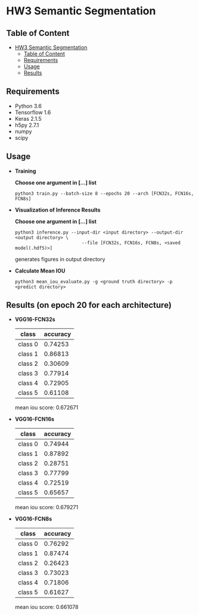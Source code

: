 # HW3 Semantic Segmentation

## Table of Content

<!-- @import "[TOC]" {cmd="toc" depthFrom=1 depthTo=6 orderedList=false} -->

<!-- code_chunk_output -->

* [HW3 Semantic Segmentation](#hw3-semantic-segmentation)
	* [Table of Content](#table-of-content)
	* [Requirements](#requirements)
	* [Usage](#usage)
	* [Results](#results)
		

<!-- /code_chunk_output -->

## Requirements
  * Python 3.6
  * Tensorflow 1.6
  * Keras 2.1.5
  * h5py 2.7.1
  * numpy
  * scipy

## Usage

  * **Training**

    **Choose one argument in [...] list**
    ```
    python3 train.py --batch-size 8 --epochs 20 --arch [FCN32s, FCN16s, FCN8s]
    ```

  * **Visualization of Inference Results**
    
    **Choose one argument in [...] list**
    ```
    python3 inference.py --input-dir <input directory> --output-dir <output directory> \
                             --file [FCN32s, FCN16s, FCN8s, <saved model(.hdf5)>]
    ```
    
    generates figures in output directory

  * **Calculate Mean IOU**

    ```
    python3 mean_iou_evaluate.py -g <ground truth directory> -p <predict directory>
    ```

## Results (on epoch 20 for each architecture)

  *	**VGG16-FCN32s**
  
    class     | accuracy  |
    --------- | ----------
    class 0   | 0.74253
    class 1   | 0.86813
    class 2   | 0.30609
    class 3   | 0.77914
    class 4   | 0.72905
    class 5   | 0.61108

    mean iou score: 0.672671

  * **VGG16-FCN16s**
  
    class     | accuracy  |
    --------- | ----------
    class 0   | 0.74944
    class 1   | 0.87892
    class 2   | 0.28751
    class 3   | 0.77799
    class 4   | 0.72519
    class 5   | 0.65657

    mean iou score: 0.679271

  * **VGG16-FCN8s**

    class     | accuracy  |
    --------- | ----------
    class 0   | 0.76292
    class 1   | 0.87474
    class 2   | 0.26423
    class 3   | 0.73023
    class 4   | 0.71806
    class 5   | 0.61627

    mean iou score: 0.661078
    
